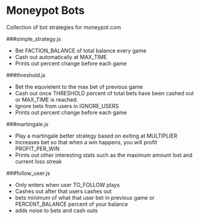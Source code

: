 Moneypot Bots
========

Collection of bot strategies for moneypot.com


###simple_strategy.js
* Bet FACTION_BALANCE of total balance every game
* Cash out automatically at MAX_TIME
* Prints out percent change before each game


###threshold.js
* Bet the equvielent to the max bet of previous game
* Cash out once THRESHOLD percent of total bets have been cashed out or MAX_TIME is reached.
* Ignore bets from users in IGNORE_USERS
* Prints out percent change before each game


###martingale.js
* Play a martingale better strategy based on exiting at MULTIPLIER
* Increases bet so that when a win happens, you will profit PROFIT_PER_WIN
* Prints out other interesting stats such as the maximum amount lost and current loss streak

###follow_user.js
* Only enters when user TO_FOLLOW plays
* Cashes out after that users cashes out
* bets minimum of what that user bet in previous game or PERCENT_BALANCE percent of your balance
* adds noise to bets and cash outs